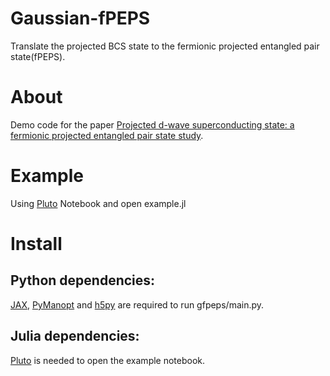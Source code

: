 # Gaussian-fPEPS

Translate the projected BCS state to the fermionic projected entangled pair state(fPEPS).

# About

Demo code for the paper [Projected d-wave superconducting state: a fermionic projected entangled pair state study](https://arxiv.org/abs/2208.04566).


# Example

Using [Pluto](https://github.com/fonsp/Pluto.jl) Notebook and open example.jl

# Install

## Python dependencies:

[JAX](https://github.com/google/jax), [PyManopt](https://pymanopt.org/) and [h5py](https://docs.h5py.org/en/stable/) are required to run gfpeps/main.py.

## Julia dependencies:

[Pluto](https://github.com/fonsp/Pluto.jl) is needed to open the example notebook.
